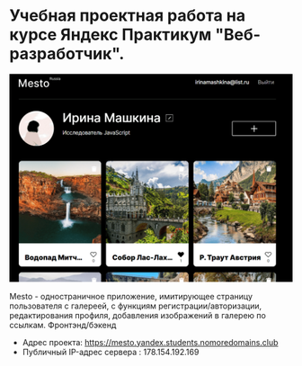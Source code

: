 Учебная проектная работа на курсе Яндекс Практикум "Веб-разработчик". 
===
![Приложение место](./frontend/src/images/screen.png)


 Mesto - одностраничное приложение, имитирующее страницу пользователя с галереей, с функциям регистрации/авторизации, редактирования профиля, добавления изображений в галерею по ссылкам. Фронтэнд/бэкенд

* Адрес проекта: https://mesto.yandex.students.nomoredomains.club
* Публичный IP-адрес сервера : 178.154.192.169
